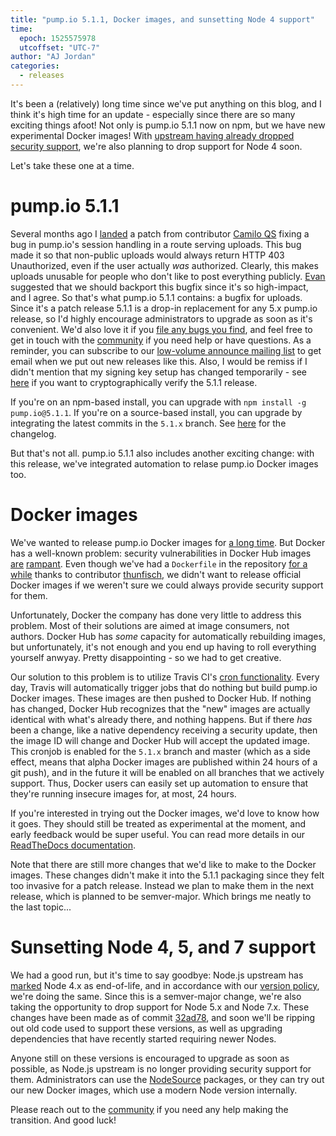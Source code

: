 ```yaml
---
title: "pump.io 5.1.1, Docker images, and sunsetting Node 4 support"
time:
  epoch: 1525575978
  utcoffset: "UTC-7"
author: "AJ Jordan"
categories:
  - releases
---
```


It's been a (relatively) long time since we've put anything on this blog, and I think it's high time for an update - especially since there are so many exciting things afoot! Not only is pump.io 5.1.1 now on npm, but we have new experimental Docker images! With [upstream having already dropped security support][node4], we're also planning to drop support for Node 4 soon.

Let's take these one at a time.

# pump.io 5.1.1

Several months ago I [landed] a patch from contributor [Camilo QS][] fixing a bug in pump.io's session handling in a route serving uploads. This bug made it so that non-public uploads would always return HTTP 403 Unauthorized, even if the user actually _was_ authorized. Clearly, this makes uploads unusable for people who don't like to post everything publicly. [Evan][] suggested that we should backport this bugfix since it's so high-impact, and I agree. So that's what pump.io 5.1.1 contains: a bugfix for uploads. Since it's a patch release 5.1.1 is a drop-in replacement for any 5.x pump.io release, so I'd highly encourage administrators to upgrade as soon as it's convenient. We'd also love it if you [file any bugs you find][], and feel free to get in touch with the [community][] if you need help or have questions. As a reminder, you can subscribe to our [low-volume announce mailing list][ml] to get email when we put out new releases like this. Also, I would be remiss if I didn't mention that my signing key setup has changed temporarily - see [here][keys] if you want to cryptographically verify the 5.1.1 release.

If you're on an npm-based install, you can upgrade with `npm install -g pump.io@5.1.1`. If you're on a source-based install, you can upgrade by integrating the latest commits in the `5.1.x` branch. See [here][changelog] for the changelog.

But that's not all. pump.io 5.1.1 also includes another exciting change: with this release, we've integrated automation to relase pump.io Docker images too.

# Docker images

We've wanted to release pump.io Docker images for [a long time][]. But Docker has a well-known problem: security vulnerabilities in Docker Hub images [are][sec1] [rampant][sec2]. Even though we've had a `Dockerfile` in the repository [for a while][dockerfile] thanks to contributor [thunfisch][], we didn't want to release official Docker images if we weren't sure we could always provide security support for them.

Unfortunately, Docker the company has done very little to address this problem. Most of their solutions are aimed at image consumers, not authors. Docker Hub has _some_ capacity for automatically rebuilding images, but unfortunately, it's not enough and you end up having to roll everything yourself anwyay. Pretty disappointing - so we had to get creative.

Our solution to this problem is to utilize Travis CI's [cron functionality][]. Every day, Travis will automatically trigger jobs that do nothing but build pump.io Docker images. These images are then pushed to Docker Hub. If nothing has changed, Docker Hub recognizes that the "new" images are actually identical with what's already there, and nothing happens. But if there _has_ been a change, like a native dependency receiving a security update, then the image ID will change and Docker Hub will accept the updated image. This cronjob is enabled for the `5.1.x` branch and master (which as a side effect, means that alpha Docker images are published within 24 hours of a git push), and in the future it will be enabled on all branches that we actively support. Thus, Docker users can easily set up automation to ensure that they're running insecure images for, at most, 24 hours.

If you're interested in trying out the Docker images, we'd love to know how it goes. They should still be treated as experimental at the moment, and early feedback would be super useful. You can read more details in our [ReadTheDocs documentation][dockerdocs].

Note that there are still more changes that we'd like to make to the Docker images. These changes didn't make it into the 5.1.1 packaging since they felt too invasive for a patch release. Instead we plan to make them in the next release, which is planned to be semver-major. Which brings me neatly to the last topic...

# Sunsetting Node 4, 5, and 7 support

We had a good run, but it's time to say goodbye: Node.js upstream has [marked][node4] Node 4.x as end-of-life, and in accordance with our [version policy][], we're doing the same. Since this is a semver-major change, we're also taking the opportunity to drop support for Node 5.x and Node 7.x. These changes have been made as of commit [32ad78][], and soon we'll be ripping out old code used to support these versions, as well as upgrading dependencies that have recently started requiring newer Nodes.

Anyone still on these versions is encouraged to upgrade as soon as possible, as Node.js upstream is no longer providing security support for them. Administrators can use the [NodeSource][] packages, or they can try out our new Docker images, which use a modern Node version internally.

Please reach out to the [community][] if you need any help making the transition. And good luck!

 [landed]: https://github.com/pump-io/pump.io/pull/1438
 [Camilo QS]: https://github.com/vxcamiloxv
 [Evan]: https://identi.ca/evan
 [ml]: https://lists.strugee.net/mailman/listinfo/pumpio-announce
 [keys]: https://strugee.net/blog/2018/04/new-temporary-signing-keys
 [changelog]: https://github.com/pump-io/pump.io/blob/master/CHANGELOG.md#511---2018-05-05
 [a long time]: https://github.com/pump-io/pump.io/issues/789
 [dockerfile]: https://github.com/pump-io/pump.io/pull/1348
 [thunfisch]: https://github.com/JanKoppe
 [community]: https://github.com/pump-io/pump.io/wiki/Community
 [file any bugs you find]: https://github.com/pump-io/pump.io/issues
 [sec1]: https://www.infoq.com/news/2015/05/Docker-Image-Vulnerabilities
 [sec2]: https://blog.acolyer.org/2017/04/03/a-study-of-security-vulnerabilities-on-docker-hub/
 [cron functionality]: https://docs.travis-ci.com/user/cron-jobs/
 [dockerdocs]: https://pumpio.readthedocs.io/en/latest/installation/about-docker-images.html
 [node4]: https://medium.com/the-node-js-collection/april-2018-release-updates-from-the-node-js-project-71687e1f7742
 [version policy]: https://github.com/pump-io/pump.io/wiki/Node.js-version-support
 [32ad78]: https://github.com/pump-io/pump.io/commit/32ad78812ed767621418b8dd57f11ce86a01b49f
 [NodeSource]: https://github.com/nodesource/distributions
